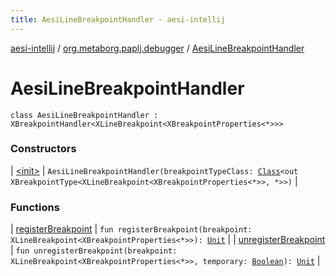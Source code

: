 ```yaml
---
title: AesiLineBreakpointHandler - aesi-intellij
---
```


[aesi-intellij](../../index.html) / [org.metaborg.paplj.debugger](../index.html) / [AesiLineBreakpointHandler](.)

# AesiLineBreakpointHandler

`class AesiLineBreakpointHandler : XBreakpointHandler<XLineBreakpoint<XBreakpointProperties<*>>>`

### Constructors

| [&lt;init&gt;](-init-.html) | `AesiLineBreakpointHandler(breakpointTypeClass: `[`Class`](http://docs.oracle.com/javase/6/docs/api/java/lang/Class.html)`<out XBreakpointType<XLineBreakpoint<XBreakpointProperties<*>>, *>>)` |

### Functions

| [registerBreakpoint](register-breakpoint.html) | `fun registerBreakpoint(breakpoint: XLineBreakpoint<XBreakpointProperties<*>>): `[`Unit`](https://kotlinlang.org/api/latest/jvm/stdlib/kotlin/-unit/index.html) |
| [unregisterBreakpoint](unregister-breakpoint.html) | `fun unregisterBreakpoint(breakpoint: XLineBreakpoint<XBreakpointProperties<*>>, temporary: `[`Boolean`](https://kotlinlang.org/api/latest/jvm/stdlib/kotlin/-boolean/index.html)`): `[`Unit`](https://kotlinlang.org/api/latest/jvm/stdlib/kotlin/-unit/index.html) |


